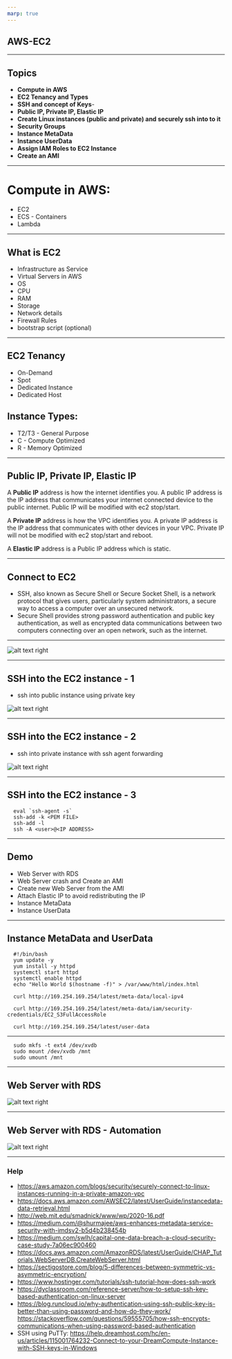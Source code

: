 ```yaml
---
marp: true
---
```


## AWS-EC2

---
## Topics
- **Compute in AWS**
- **EC2 Tenancy and Types**
- **SSH and concept of Keys**- 
- **Public IP, Private IP, Elastic IP**
- **Create Linux instances (public and private) and securely ssh into to it**
- **Security Groups**
- **Instance MetaData**
- **Instance UserData**
- **Assign IAM Roles to EC2 Instance**
- **Create an AMI**
	
---

# Compute in AWS:
- EC2
- ECS - Containers
- Lambda

---

## What is EC2
- Infrastructure as Service
- Virtual Servers in AWS
- OS
- CPU
- RAM
- Storage
- Network details
- Firewall Rules
- bootstrap script (optional)

---

## EC2 Tenancy
- On-Demand
- Spot
- Dedicated Instance
- Dedicated Host
  
## Instance Types:
  - T2/T3 - General Purpose
  - C - Compute Optimized
  - R - Memory Optimized
  
---

## Public IP, Private IP, Elastic IP
A **Public IP** address is how the internet identifies you. A public IP address is the IP address that communicates your internet connected device to the public internet. Public IP will be modified with ec2 stop/start.

A **Private IP** address is how the VPC identifies you. A private IP address is the IP address that communicates with other devices in your VPC. Private IP will not be modified with ec2 stop/start and reboot.

A **Elastic IP** address is a Public IP address which is static. 

---

## Connect to EC2
- SSH, also known as Secure Shell or Secure Socket Shell, is a network protocol that gives users, particularly system administrators, a secure way to access a computer over an unsecured network.
- Secure Shell provides strong password authentication and public key authentication, as well as encrypted data communications between two computers connecting over an open network, such as the internet.

---

![alt text right](./assets/symmetric-vs-asymmetric-asymmetric-encryption-example.png "Asymmetric Key")

---


## SSH into the EC2 instance - 1
- ssh into public instance using private key
  
![alt text right](./assets/public-ec2-admin-ssh.png "Public instance")

---
## SSH into the EC2 instance - 2
- ssh into private instance with ssh agent forwarding
  
![alt text right](./assets/private-ec2-ssh-key-forwarding.png "Public and Private instance")

---
## SSH into the EC2 instance - 3

      eval `ssh-agent -s`
      ssh-add -k <PEM FILE>
      ssh-add -l
      ssh -A <user>@<IP ADDRESS>

---

## Demo 
- Web Server with RDS
- Web Server crash and Create an AMI
- Create new Web Server from the AMI
- Attach Elastic IP to avoid redistributing the IP
- Instance MetaData
- Instance UserData

---
## Instance MetaData and UserData

      #!/bin/bash
      yum update -y
      yum install -y httpd
      systemctl start httpd
      systemctl enable httpd
      echo "Hello World $(hostname -f)" > /var/www/html/index.html

      curl http://169.254.169.254/latest/meta-data/local-ipv4
      
      curl http://169.254.169.254/latest/meta-data/iam/security-credentials/EC2_S3FullAccessRole

      curl http://169.254.169.254/latest/user-data
--- 

      sudo mkfs -t ext4 /dev/xvdb
      sudo mount /dev/xvdb /mnt
      sudo umount /mnt
---
## Web Server with RDS
![alt text right](./assets/webserver-elastic-ip-rds.png "WebServer with RDS")

---
## Web Server with RDS - Automation
![alt text right](./assets/webserver-lambda-create-instance-from-ami.png "WebServer with RDS - Automation")

---

### Help

- https://aws.amazon.com/blogs/security/securely-connect-to-linux-instances-running-in-a-private-amazon-vpc
- https://docs.aws.amazon.com/AWSEC2/latest/UserGuide/instancedata-data-retrieval.html
- http://web.mit.edu/smadnick/www/wp/2020-16.pdf
- https://medium.com/@shurmajee/aws-enhances-metadata-service-security-with-imdsv2-b5d4b238454b
- https://medium.com/swlh/capital-one-data-breach-a-cloud-security-case-study-7a06ec900460
- https://docs.aws.amazon.com/AmazonRDS/latest/UserGuide/CHAP_Tutorials.WebServerDB.CreateWebServer.html
- https://sectigostore.com/blog/5-differences-between-symmetric-vs-asymmetric-encryption/
- https://www.hostinger.com/tutorials/ssh-tutorial-how-does-ssh-work
- https://dyclassroom.com/reference-server/how-to-setup-ssh-key-based-authentication-on-linux-server
- https://blog.runcloud.io/why-authentication-using-ssh-public-key-is-better-than-using-password-and-how-do-they-work/
https://stackoverflow.com/questions/59555705/how-ssh-encrypts-communications-when-using-password-based-authentication
- SSH using PuTTy: https://help.dreamhost.com/hc/en-us/articles/115001764232-Connect-to-your-DreamCompute-Instance-with-SSH-keys-in-Windows
